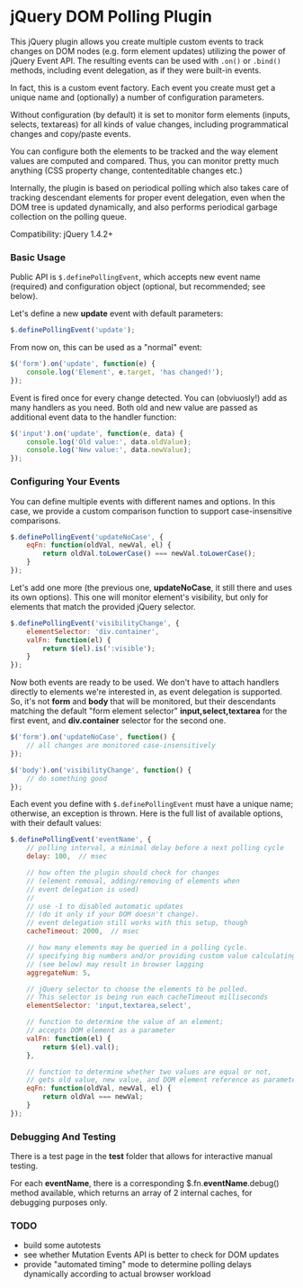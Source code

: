 jQuery DOM Polling Plugin
=====================

This jQuery plugin allows you create multiple custom events to track changes on DOM nodes (e.g. form element updates) utilizing the power of jQuery Event API.
The resulting events can be used with `.on()` or `.bind()` methods, including event delegation, as if they were built-in events.

In fact, this is a custom event factory.
Each event you create must get a unique name and (optionally) a number of configuration parameters.

Without configuration (by default) it is set to monitor form elements (inputs, selects, textareas) for all kinds of value changes,
including programmatical changes and copy/paste events.

You can configure both the elements to be tracked and the way element values are computed and compared.
Thus, you can monitor pretty much anything (CSS property change, contenteditable changes etc.)

Internally, the plugin is based on periodical polling which also takes care of tracking descendant elements for proper
event delegation, even when the DOM tree is updated dynamically, and also performs periodical garbage collection on the polling queue.

Compatibility: jQuery 1.4.2+

### Basic Usage

Public API is `$.definePollingEvent`, which accepts new event name (required) and configuration object (optional, but recommended; see below).

Let's define a new **update** event with default parameters:
```javascript
$.definePollingEvent('update');
```

From now on, this can be used as a "normal" event:
```javascript
$('form').on('update', function(e) {
    console.log('Element', e.target, 'has changed!');
});
```

Event is fired once for every change detected. You can (obviuosly!) add as many handlers as you need.
Both old and new value are passed as additional event data to the handler function:
```javascript
$('input').on('update', function(e, data) {
    console.log('Old value:', data.oldValue);
    console.log('New value:', data.newValue);
});
```

### Configuring Your Events

You can define multiple events with different names and options.
In this case, we provide a custom comparison function to support case-insensitive comparisons.
```javascript
$.definePollingEvent('updateNoCase', {
    eqFn: function(oldVal, newVal, el) {
        return oldVal.toLowerCase() === newVal.toLowerCase();
    }
});
```

Let's add one more (the previous one, **updateNoCase**, it still there and uses its own options).
This one will monitor element's visibility, but only for elements that match the provided jQuery selector.
```javascript
$.definePollingEvent('visibilityChange', {
    elementSelector: 'div.container',
    valFn: function(el) {
        return $(el).is(':visible');
    }
});
```

Now both events are ready to be used.
We don't have to attach handlers directly to elements we're interested in, as event delegation is supported.
So, it's not **form** and **body** that will be monitored, but their descendants matching the default
"form element selector" **input,select,textarea** for the first event, and **div.container** selector for the second one.
```javascript
$('form').on('updateNoCase', function() {
    // all changes are monitored case-insensitively
});

$('body').on('visibilityChange', function() {
    // do something good
});
```

Each event you define with `$.definePollingEvent` must have a unique name; otherwise, an exception is thrown.
Here is the full list of available options, with their default values:

```javascript
$.definePollingEvent('eventName', {
    // polling interval, a minimal delay before a next polling cycle
    delay: 100,  // msec

    // how often the plugin should check for changes
    // (element removal, adding/removing of elements when
    // event delegation is used)
    //
    // use -1 to disabled automatic updates
    // (do it only if your DOM doesn't change).
    // event delegation still works with this setup, though
    cacheTimeout: 2000,  // msec

    // how many elements may be queried in a polling cycle.
    // specifying big numbers and/or providing custom value calculating functions
    // (see below) may result in browser lagging
    aggregateNum: 5,

    // jQuery selector to choose the elements to be polled.
    // This selector is being run each cacheTimeout milliseconds
    elementSelector: 'input,textarea,select',

    // function to determine the value of an element;
    // accepts DOM element as a parameter
    valFn: function(el) {
        return $(el).val();
    },

    // function to determine whether two values are equal or not,
    // gets old value, new value, and DOM element reference as parameters
    eqFn: function(oldVal, newVal, el) {
        return oldVal === newVal;
    }
});
```

### Debugging And Testing
There is a test page in the **test** folder that allows for interactive manual testing.

For each **eventName**, there is a corresponding $.fn.<b>eventName</b>.debug() method available, which returns
an array of 2 internal caches, for debugging purposes only.

### TODO
  - build some autotests
  - see whether Mutation Events API is better to check for DOM updates
  - provide "automated timing" mode to determine polling delays dynamically according to actual browser workload
